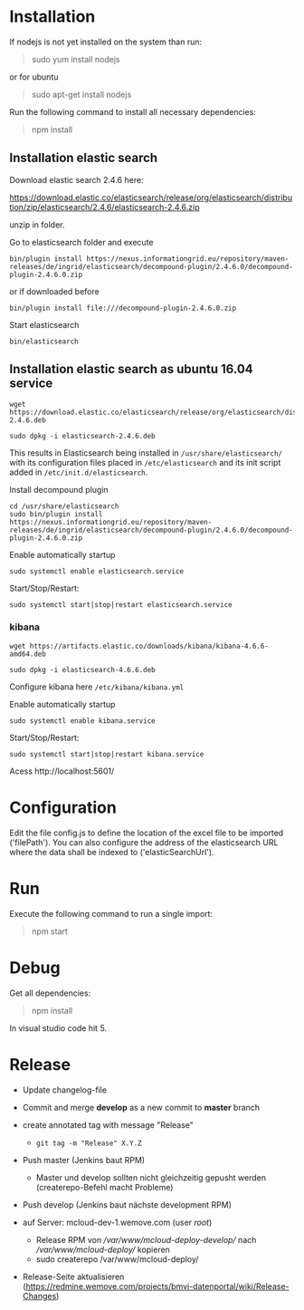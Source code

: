 # Installation

If nodejs is not yet installed on the system than run:

> sudo yum install nodejs

or for ubuntu 

> sudo apt-get install nodejs



Run the following command to install all necessary dependencies:

> npm install


## Installation elastic search

Download elastic search 2.4.6 here:

https://download.elastic.co/elasticsearch/release/org/elasticsearch/distribution/zip/elasticsearch/2.4.6/elasticsearch-2.4.6.zip

unzip in folder.

Go to elasticsearch folder and execute

```
bin/plugin install https://nexus.informationgrid.eu/repository/maven-releases/de/ingrid/elasticsearch/decompound-plugin/2.4.6.0/decompound-plugin-2.4.6.0.zip
```

or if downloaded before

```
bin/plugin install file:///decompound-plugin-2.4.6.0.zip
```

Start elasticsearch

```
bin/elasticsearch
```



## Installation elastic search as ubuntu 16.04 service

```
wget https://download.elastic.co/elasticsearch/release/org/elasticsearch/distribution/deb/elasticsearch/2.4.6/elasticsearch-2.4.6.deb

sudo dpkg -i elasticsearch-2.4.6.deb
```

This results in Elasticsearch being installed in ```/usr/share/elasticsearch/``` with its configuration files placed in ```/etc/elasticsearch``` and its init script added in ```/etc/init.d/elasticsearch```.


Install decompound plugin

```
cd /usr/share/elasticsearch
sudo bin/plugin install https://nexus.informationgrid.eu/repository/maven-releases/de/ingrid/elasticsearch/decompound-plugin/2.4.6.0/decompound-plugin-2.4.6.0.zip
```

Enable automatically startup

```
sudo systemctl enable elasticsearch.service
```

Start/Stop/Restart:

```
sudo systemctl start|stop|restart elasticsearch.service
```

### kibana

```
wget https://artifacts.elastic.co/downloads/kibana/kibana-4.6.6-amd64.deb

sudo dpkg -i elasticsearch-4.6.6.deb
```

Configure kibana here ```/etc/kibana/kibana.yml```

Enable automatically startup

```
sudo systemctl enable kibana.service
```

Start/Stop/Restart:

```
sudo systemctl start|stop|restart kibana.service
```

Acess http://localhost:5601/




# Configuration

Edit the file config.js to define the location of the excel file to be imported ('filePath'). You can also
configure the address of the elasticsearch URL where the data shall be indexed to ('elasticSearchUrl').

# Run

Execute the following command to run a single import:

> npm start

# Debug

Get all dependencies:

> npm install

In visual studio code hit 5.

# Release

* Update changelog-file
* Commit and merge **develop** as a new commit to **master** branch
* create annotated tag with message "Release"
  * `git tag -m "Release" X.Y.Z` 

* Push master (Jenkins baut RPM)
  * Master und develop sollten nicht gleichzeitig gepusht werden (createrepo-Befehl macht Probleme)
* Push develop (Jenkins baut nächste development RPM)
* auf Server: mcloud-dev-1.wemove.com (user *root*)
  * Release RPM von */var/www/mcloud-deploy-develop/* nach */var/www/mcloud-deploy/* kopieren
  * sudo createrepo /var/www/mcloud-deploy/
* Release-Seite aktualisieren (https://redmine.wemove.com/projects/bmvi-datenportal/wiki/Release-Changes)
